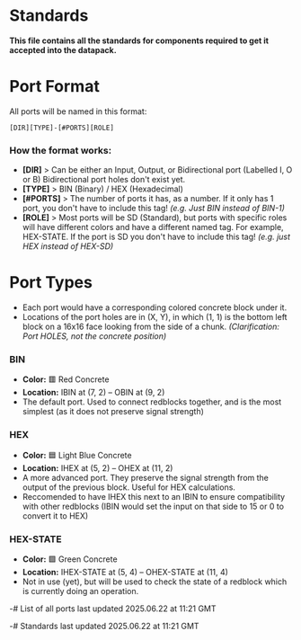 # Standards
**This file contains all the standards for components required to get it accepted into the datapack.**

# Port Format
All ports will be named in this format:

`[DIR][TYPE]-[#PORTS][ROLE]`

### How the format works:

- **[DIR]** > Can be either an Input, Output, or Bidirectional port (Labelled I, O or B) Bidirectional port holes don't exist yet.
- **[TYPE]** > BIN (Binary) / HEX (Hexadecimal)
- **[#PORTS]** > The number of ports it has, as a number. If it only has 1 port, you don't have to include this tag! _(e.g. Just BIN instead of BIN-1)_
- **[ROLE]** > Most ports will be SD (Standard), but ports with specific roles will have different colors and have a different named tag. For example, HEX-STATE. If the port is SD you don't have to include this tag! _(e.g. just HEX instead of HEX-SD)_

# Port Types

- Each port would have a corresponding colored concrete block under it. 
- Locations of the port holes are in (X, Y), in which (1, 1) is the bottom left block on a 16x16 face looking from the side of a chunk. _(Clarification: Port HOLES, not the concrete position)_


### BIN
- **Color:** 🟥 Red Concrete
- **Location:** IBIN at (7, 2) – OBIN at (9, 2) 
- The default port. Used to connect redblocks together, and is the most simplest (as it does not preserve signal strength)

### HEX
- **Color:** 🟦 Light Blue Concrete
- **Location:** IHEX at (5, 2) – OHEX at (11, 2)
- A more advanced port. They preserve the signal strength from the output of the previous block. Useful for HEX calculations.
- Reccomended to have IHEX this next to an IBIN to ensure compatibility with other redblocks (IBIN would set the input on that side to 15 or 0 to convert it to HEX)

### HEX-STATE
- **Color:** 🟩 Green Concrete
- **Location:** IHEX-STATE at (5, 4) – OHEX-STATE at (11, 4)
- Not in use (yet), but will be used to check the state of a redblock which is currently doing an operation.

-# List of all ports last updated 2025.06.22 at 11:21 GMT

-# Standards last updated 2025.06.22 at 11:21 GMT

